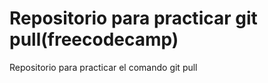 # Repositorio para practicar git pull(freecodecamp)
Repositorio para practicar el comando  git pull
